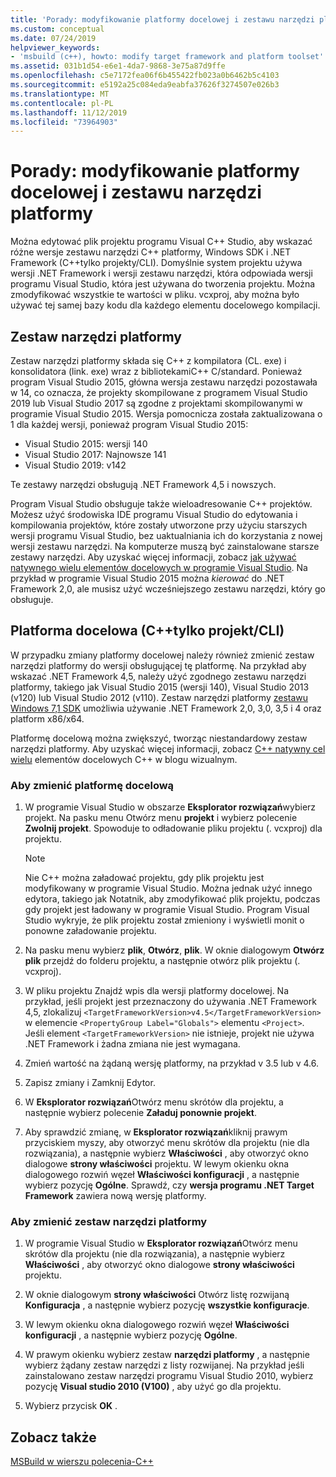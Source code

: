 ```yaml
---
title: 'Porady: modyfikowanie platformy docelowej i zestawu narzędzi platformy'
ms.custom: conceptual
ms.date: 07/24/2019
helpviewer_keywords:
- 'msbuild (c++), howto: modify target framework and platform toolset'
ms.assetid: 031b1d54-e6e1-4da7-9868-3e75a87d9ffe
ms.openlocfilehash: c5e7172fea06f6b455422fb023a0b6462b5c4103
ms.sourcegitcommit: e5192a25c084eda9eabfa37626f3274507e026b3
ms.translationtype: MT
ms.contentlocale: pl-PL
ms.lasthandoff: 11/12/2019
ms.locfileid: "73964903"
---
```

# <a name="how-to-modify-the-target-framework-and-platform-toolset"></a>Porady: modyfikowanie platformy docelowej i zestawu narzędzi platformy

Można edytować plik projektu programu Visual C++ Studio, aby wskazać różne wersje zestawu narzędzi C++ platformy, Windows SDK i .NET Framework (C++tylko projekty/CLI). Domyślnie system projektu używa wersji .NET Framework i wersji zestawu narzędzi, która odpowiada wersji programu Visual Studio, która jest używana do tworzenia projektu. Można zmodyfikować wszystkie te wartości w pliku. vcxproj, aby można było używać tej samej bazy kodu dla każdego elementu docelowego kompilacji.

## <a name="platform-toolset"></a>Zestaw narzędzi platformy

Zestaw narzędzi platformy składa się C++ z kompilatora (CL. exe) i konsolidatora (link. exe) wraz z bibliotekamiC++ C/standard. Ponieważ program Visual Studio 2015, główna wersja zestawu narzędzi pozostawała w 14, co oznacza, że projekty skompilowane z programem Visual Studio 2019 lub Visual Studio 2017 są zgodne z projektami skompilowanymi w programie Visual Studio 2015. Wersja pomocnicza została zaktualizowana o 1 dla każdej wersji, ponieważ program Visual Studio 2015:

- Visual Studio 2015: wersji 140
- Visual Studio 2017: Najnowsze 141
- Visual Studio 2019: v142

Te zestawy narzędzi obsługują .NET Framework 4,5 i nowszych.

Program Visual Studio obsługuje także wieloadresowanie C++ projektów. Możesz użyć środowiska IDE programu Visual Studio do edytowania i kompilowania projektów, które zostały utworzone przy użyciu starszych wersji programu Visual Studio, bez uaktualniania ich do korzystania z nowej wersji zestawu narzędzi. Na komputerze muszą być zainstalowane starsze zestawy narzędzi. Aby uzyskać więcej informacji, zobacz [jak używać natywnego wielu elementów docelowych w programie Visual Studio](../porting/use-native-multi-targeting.md). Na przykład w programie Visual Studio 2015 można *kierować* do .NET Framework 2,0, ale musisz użyć wcześniejszego zestawu narzędzi, który go obsługuje.

## <a name="target-framework-ccli-project-only"></a>Platforma docelowa (C++tylko projekt/CLI)

W przypadku zmiany platformy docelowej należy również zmienić zestaw narzędzi platformy do wersji obsługującej tę platformę. Na przykład aby wskazać .NET Framework 4,5, należy użyć zgodnego zestawu narzędzi platformy, takiego jak Visual Studio 2015 (wersji 140), Visual Studio 2013 (v120) lub Visual Studio 2012 (v110). Zestaw narzędzi platformy [zestawu Windows 7,1 SDK](https://www.microsoft.com/download/details.aspx?id=8279) umożliwia używanie .NET Framework 2,0, 3,0, 3,5 i 4 oraz platform x86/x64.

Platformę docelową można zwiększyć, tworząc niestandardowy zestaw narzędzi platformy. Aby uzyskać więcej informacji, zobacz [ C++ natywny cel wielu](https://devblogs.microsoft.com/cppblog/c-native-multi-targeting/) elementów docelowych C++ w blogu wizualnym.

### <a name="to-change-the-target-framework"></a>Aby zmienić platformę docelową

1. W programie Visual Studio w obszarze **Eksplorator rozwiązań**wybierz projekt. Na pasku menu Otwórz menu **projekt** i wybierz polecenie **Zwolnij projekt**. Spowoduje to odładowanie pliku projektu (. vcxproj) dla projektu.

   > [!NOTE]
   >  Nie C++ można załadować projektu, gdy plik projektu jest modyfikowany w programie Visual Studio. Można jednak użyć innego edytora, takiego jak Notatnik, aby zmodyfikować plik projektu, podczas gdy projekt jest ładowany w programie Visual Studio. Program Visual Studio wykryje, że plik projektu został zmieniony i wyświetli monit o ponowne załadowanie projektu.

1. Na pasku menu wybierz **plik**, **Otwórz**, **plik**. W oknie dialogowym **Otwórz plik** przejdź do folderu projektu, a następnie otwórz plik projektu (. vcxproj).

1. W pliku projektu Znajdź wpis dla wersji platformy docelowej. Na przykład, jeśli projekt jest przeznaczony do używania .NET Framework 4,5, zlokalizuj `<TargetFrameworkVersion>v4.5</TargetFrameworkVersion>` w elemencie `<PropertyGroup Label="Globals">` elementu `<Project>`. Jeśli element `<TargetFrameworkVersion>` nie istnieje, projekt nie używa .NET Framework i żadna zmiana nie jest wymagana.

1. Zmień wartość na żądaną wersję platformy, na przykład v 3.5 lub v 4.6.

1. Zapisz zmiany i Zamknij Edytor.

1. W **Eksplorator rozwiązań**Otwórz menu skrótów dla projektu, a następnie wybierz polecenie **Załaduj ponownie projekt**.

1. Aby sprawdzić zmianę, w **Eksplorator rozwiązań**kliknij prawym przyciskiem myszy, aby otworzyć menu skrótów dla projektu (nie dla rozwiązania), a następnie wybierz **Właściwości** , aby otworzyć okno dialogowe **strony właściwości** projektu. W lewym okienku okna dialogowego rozwiń węzeł **Właściwości konfiguracji** , a następnie wybierz pozycję **Ogólne**. Sprawdź, czy **wersja programu .NET Target Framework** zawiera nową wersję platformy.

### <a name="to-change-the-platform-toolset"></a>Aby zmienić zestaw narzędzi platformy

1. W programie Visual Studio w **Eksplorator rozwiązań**Otwórz menu skrótów dla projektu (nie dla rozwiązania), a następnie wybierz **Właściwości** , aby otworzyć okno dialogowe **strony właściwości** projektu.

1. W oknie dialogowym **strony właściwości** Otwórz listę rozwijaną **Konfiguracja** , a następnie wybierz pozycję **wszystkie konfiguracje**.

1. W lewym okienku okna dialogowego rozwiń węzeł **Właściwości konfiguracji** , a następnie wybierz pozycję **Ogólne**.

1. W prawym okienku wybierz zestaw **narzędzi platformy** , a następnie wybierz żądany zestaw narzędzi z listy rozwijanej. Na przykład jeśli zainstalowano zestaw narzędzi programu Visual Studio 2010, wybierz pozycję **Visual studio 2010 (V100)** , aby użyć go dla projektu.

1. Wybierz przycisk **OK** .

## <a name="see-also"></a>Zobacz także

[MSBuild w wierszu polecenia-C++](msbuild-visual-cpp.md)
